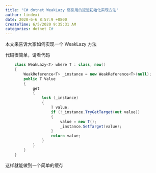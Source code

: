 ```yaml
---
title: "C# dotnet WeakLazy 弱引用的延迟初始化实现方法"
author: lindexi
date: 2020-6-6 8:57:9 +0800
CreateTime: 6/5/2020 9:35:31 AM
categories: dotnet C#
---
```


本文来告诉大家如何实现一个 WeakLazy 方法

<!--more-->


<!-- CreateTime:6/5/2020 9:35:31 AM -->

<!-- 发布 -->

代码很简单，请看代码

```csharp
    class WeakLazy<T> where T : class, new()
    {
        WeakReference<T> _instance = new WeakReference<T>(null);
        public T Value
        {
            get
            {
                lock (_instance)
                {
                    T value;
                    if (!_instance.TryGetTarget(out value))
                    {
                        value = new T();
                        _instance.SetTarget(value);
                    }
                    return value;
                }
            }
        }
    }
```

这样就能做到一个简单的缓存

